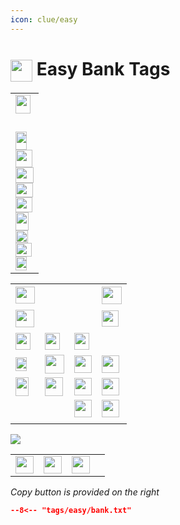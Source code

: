 ```yaml
---
icon: clue/easy
---
```


# <img style="vertical-align:middle" src="https://oldschool.runescape.wiki/images/Clue_scroll_%28easy%29_detail.png" width="35"> Easy Bank Tags

<div class="main-container">
    <div class="left-container">
        <table class="equipment">
            <tbody>
                <tr>
                    <td>
                        <div class="equipment-div">
                        <div class="equipment-head equipment-blank">
                            <div class="equipment-plinkp"><span class="mw-default-size" typeof="mw:File"><a href="https://oldschool.runescape.wiki/w/Kandarin_headgear_4" title="Kandarin headgear 4"><img src="https://oldschool.runescape.wiki/images/Kandarin_headgear_4.png?cff7a" decoding="async" loading="lazy" width="24" height="30" class="mw-file-element" data-file-width="24" data-file-height="30"></a></span></div>
                        </div>
                        <div class="equipment-cape equipment-blank">
                            <div class="equipment-plinkp"><span class="mw-default-size" typeof="mw:File"><a href="https://oldschool.runescape.wiki/w/Max_cape#Inventory" title="Max cape"><img src="https://oldschool.runescape.wiki/images/Max_cape.png?23ebf" decoding="async" loading="lazy" width="15" height="29" class="mw-file-element" data-file-width="15" data-file-height="29"></a></span></div>
                        </div>
                        <div class="equipment-neck equipment-blank">
                            <div class="equipment-plinkp"><span class="mw-default-size" typeof="mw:File"><a href="https://oldschool.runescape.wiki/w/Amulet_of_eternal_glory" title="Amulet of eternal glory"><img src="https://oldschool.runescape.wiki/images/Amulet_of_eternal_glory.png?248b4" decoding="async" loading="lazy" width="18" height="29" class="mw-file-element" data-file-width="18" data-file-height="29"></a></span></div>
                        </div>
                        <div class="equipment-ammo equipment-blank">
                            <div class="equipment-plinkp"><span class="mw-default-size" typeof="mw:File"><a href="https://oldschool.runescape.wiki/w/Rada%27s_blessing_4" title="Rada's blessing 4"><img src="https://oldschool.runescape.wiki/images/Rada%27s_blessing_4.png?b8388" decoding="async" loading="lazy" width="27" height="28" class="mw-file-element" data-file-width="27" data-file-height="28"></a></span></div>
                        </div>
                        <div class="equipment-weapon equipment-blank">
                            <div class="equipment-plinkp"><span class="mw-default-size" typeof="mw:File"><a href="https://oldschool.runescape.wiki/w/Skull_sceptre" title="Skull sceptre"><img src="https://oldschool.runescape.wiki/images/Skull_sceptre.png?1d1f2" decoding="async" loading="lazy" width="29" height="25" class="mw-file-element" data-file-width="29" data-file-height="25"></a></span></div>
                        </div>
                        <div class="equipment-torso equipment-blank">
                            <div class="equipment-plinkp"><span class="mw-default-size" typeof="mw:File"><a href="https://oldschool.runescape.wiki/w/Graceful_top#Inventory" title="Graceful top"><img src="https://oldschool.runescape.wiki/images/Graceful_top.png?99c22" decoding="async" loading="lazy" width="28" height="23" class="mw-file-element" data-file-width="28" data-file-height="23"></a></span></div>
                        </div>
                        <div class="equipment-shield equipment-blank">
                            <div class="equipment-plinkp"><span class="mw-default-size" typeof="mw:File"><a href="https://oldschool.runescape.wiki/w/Book_of_the_dead" title="Book of the dead"><img src="https://oldschool.runescape.wiki/images/Book_of_the_dead.png?9ae5a" decoding="async" loading="lazy" width="27" height="24" class="mw-file-element" data-file-width="27" data-file-height="24"></a></span></div>
                        </div>
                        <div class="equipment-legs equipment-blank">
                            <div class="equipment-plinkp"><span class="mw-default-size" typeof="mw:File"><a href="https://oldschool.runescape.wiki/w/Graceful_legs#Inventory" title="Graceful legs"><img src="https://oldschool.runescape.wiki/images/Graceful_legs.png?19135" decoding="async" loading="lazy" width="21" height="29" class="mw-file-element" data-file-width="21" data-file-height="29"></a></span></div>
                        </div>
                        <div class="equipment-gloves equipment-blank">
                            <div class="equipment-plinkp"><span class="mw-default-size" typeof="mw:File"><a href="https://oldschool.runescape.wiki/w/Combat_bracelet#(4)" title="Combat bracelet"><img src="https://oldschool.runescape.wiki/images/Combat_bracelet.png?43e7d" decoding="async" loading="lazy" width="20" height="20" class="mw-file-element" data-file-width="20" data-file-height="20"></a></span></div>
                        </div>
                        <div class="equipment-gloves">
                            <div class="equipment-plinkp"></div>
                        </div>
                        <div class="equipment-boots equipment-blank">
                            <div class="equipment-plinkp"><span class="mw-default-size" typeof="mw:File"><a href="https://oldschool.runescape.wiki/w/Graceful_boots#Inventory" title="Graceful boots"><img src="https://oldschool.runescape.wiki/images/Graceful_boots.png?cf6ac" decoding="async" loading="lazy" width="26" height="22" class="mw-file-element" data-file-width="26" data-file-height="22"></a></span></div>
                        </div>
                        <div class="equipment-ring equipment-blank">
                            <div class="equipment-plinkp"><span class="mw-default-size" typeof="mw:File"><a href="https://oldschool.runescape.wiki/w/Ring_of_wealth_(5)#(5)" title="Ring of wealth (5)"><img src="https://oldschool.runescape.wiki/images/Ring_of_wealth_%285%29.png?a1c55" decoding="async" loading="lazy" width="18" height="22" class="mw-file-element" data-file-width="18" data-file-height="22"></a></span></div>
                        </div>
                        </div>
                    </td>
                </tr>
            </tbody>
        </table>
    </div>
    <div class="left-container">
        <table class="inventorytable">
            <tbody>
                <tr>
                    <td><span typeof="mw:File/Frameless"><a href="https://oldschool.runescape.wiki/w/Clue_scroll_(easy)" title="Clue scroll (easy)"><img src="https://oldschool.runescape.wiki/images/Clue_scroll_%28easy%29.png?e29cd" decoding="async" loading="lazy" width="31" height="27" class="mw-file-element" data-file-width="31" data-file-height="27"></a></span></td>
                    <td><span typeof="mw:File/Frameless"><a href="https://oldschool.runescape.wiki/w/Achievement_diary_cape_(t)" title="Achievement diary cape (t)"><img src="https://oldschool.runescape.wiki/images/Achievement_diary_cape_%28t%29.png?727e9" decoding="async" loading="lazy" width="16" height="31" class="mw-file-element" data-file-width="16" data-file-height="31"></a></span></td>
                    <td><span typeof="mw:File/Frameless"><a href="https://oldschool.runescape.wiki/w/Quest_point_cape_(t)" title="Quest point cape (t)"><img src="https://oldschool.runescape.wiki/images/Quest_point_cape_%28t%29.png?3a750" decoding="async" loading="lazy" width="16" height="31" class="mw-file-element" data-file-width="16" data-file-height="31"></a></span></td>
                    <td><span typeof="mw:File/Frameless"><a href="https://oldschool.runescape.wiki/w/Divine_rune_pouch" title="Divine rune pouch"><img src="https://oldschool.runescape.wiki/images/Divine_rune_pouch.png?1815d" decoding="async" loading="lazy" width="32" height="28" class="mw-file-element" data-file-width="32" data-file-height="28"></a></span></td>
                </tr>
                <tr>
                    <td><span typeof="mw:File/Frameless"><a href="https://oldschool.runescape.wiki/w/Spade" title="Spade"><img src="https://oldschool.runescape.wiki/images/Spade.png?44c1f" decoding="async" loading="lazy" width="30" height="28" class="mw-file-element" data-file-width="30" data-file-height="28"></a></span></td>
                    <td><span typeof="mw:File/Frameless"><a href="https://oldschool.runescape.wiki/w/Construct._cape(t)" title="Construct. cape(t)"><img src="https://oldschool.runescape.wiki/images/Construct._cape%28t%29.png?2aac1" decoding="async" loading="lazy" width="16" height="31" class="mw-file-element" data-file-width="16" data-file-height="31"></a></span></td>
                    <td><span typeof="mw:File/Frameless"><a href="https://oldschool.runescape.wiki/w/Music_cape(t)" title="Music cape(t)"><img src="https://oldschool.runescape.wiki/images/Music_cape%28t%29.png?de10d" decoding="async" loading="lazy" width="16" height="31" class="mw-file-element" data-file-width="16" data-file-height="31"></a></span></td>
                    <td><span typeof="mw:File/Frameless"><a href="https://oldschool.runescape.wiki/w/Disk_of_returning" title="Disk of returning"><img src="https://oldschool.runescape.wiki/images/Disk_of_returning.png?3043c" decoding="async" loading="lazy" width="27" height="26" class="mw-file-element" data-file-width="27" data-file-height="26"></a></span></td>
                </tr>
                <tr>
                    <td><span typeof="mw:File/Frameless"><a href="https://oldschool.runescape.wiki/w/Games_necklace" title="Games necklace"><img src="https://oldschool.runescape.wiki/images/Games_necklace.png?7d47a" decoding="async" loading="lazy" width="24" height="27" class="mw-file-element" data-file-width="24" data-file-height="27"></a></span></td>
                    <td><span typeof="mw:File/Frameless"><a href="https://oldschool.runescape.wiki/w/Necklace_of_passage" title="Necklace of passage"><img src="https://oldschool.runescape.wiki/images/Necklace_of_passage.png?8393a" decoding="async" loading="lazy" width="24" height="27" class="mw-file-element" data-file-width="24" data-file-height="27"></a></span></td>
                    <td><span typeof="mw:File/Frameless"><a href="https://oldschool.runescape.wiki/w/Skills_necklace" title="Skills necklace"><img src="https://oldschool.runescape.wiki/images/Skills_necklace.png?f1c54" decoding="async" loading="lazy" width="24" height="27" class="mw-file-element" data-file-width="24" data-file-height="27"></a></span></td>
                    <td><span typeof="mw:File/Frameless"><a href="https://oldschool.runescape.wiki/w/Xeric%27s_talisman" title="Xeric's talisman"><img src="https://oldschool.runescape.wiki/images/Xeric%27s_talisman.png?046c7" decoding="async" loading="lazy" width="16" height="31" class="mw-file-element" data-file-width="16" data-file-height="31"></a></span></td>
                </tr>
                <tr>
                    <td><span typeof="mw:File/Frameless"><a href="https://oldschool.runescape.wiki/w/Ring_of_dueling" title="Ring of dueling"><img src="https://oldschool.runescape.wiki/images/Ring_of_dueling.png?4f1c0" decoding="async" loading="lazy" width="18" height="22" class="mw-file-element" data-file-width="18" data-file-height="22"></a></span></td>
                    <td><span typeof="mw:File/Frameless"><a href="https://oldschool.runescape.wiki/w/Explorer%27s_ring_4" title="Explorer's ring 4"><img src="https://oldschool.runescape.wiki/images/Explorer%27s_ring_4.png?b8cf0" decoding="async" loading="lazy" width="31" height="30" class="mw-file-element" data-file-width="31" data-file-height="30"></a></span></td>
                    <td><span typeof="mw:File/Frameless"><a href="https://oldschool.runescape.wiki/w/Senntisten_teleport_(tablet)" title="Senntisten teleport (tablet)"><img src="https://oldschool.runescape.wiki/images/Senntisten_teleport_%28tablet%29.png?847d4" decoding="async" loading="lazy" width="28" height="28" class="mw-file-element" data-file-width="28" data-file-height="28"></a></span></td>
                    <td><span typeof="mw:File/Frameless"><a href="https://oldschool.runescape.wiki/w/Lassar_teleport_(tablet)" title="Lassar teleport (tablet)"><img src="https://oldschool.runescape.wiki/images/Lassar_teleport_%28tablet%29.png?6592f" decoding="async" loading="lazy" width="28" height="28" class="mw-file-element" data-file-width="28" data-file-height="28"></a></span></td>
                </tr>
                <tr>
                    <td><span typeof="mw:File/Frameless"><a href="https://oldschool.runescape.wiki/w/Stamina_potion" title="Stamina potion"><img src="https://oldschool.runescape.wiki/images/Stamina_potion%284%29.png?717c8" decoding="async" loading="lazy" width="21" height="30" class="mw-file-element" data-file-width="21" data-file-height="30"></a></span></td>
                    <td><span typeof="mw:File/Frameless"><a href="https://oldschool.runescape.wiki/w/Ring_of_the_elements" title="Ring of the elements"><img src="https://oldschool.runescape.wiki/images/Ring_of_the_elements.png?5d60c" decoding="async" loading="lazy" width="29" height="30" class="mw-file-element" data-file-width="29" data-file-height="30"></a></span></td>
                    <td><span typeof="mw:File/Frameless"><a href="https://oldschool.runescape.wiki/w/Draynor_manor_teleport_(tablet)" title="Draynor manor teleport (tablet)"><img src="https://oldschool.runescape.wiki/images/Draynor_manor_teleport_%28tablet%29.png?5eb13" decoding="async" loading="lazy" width="28" height="28" class="mw-file-element" data-file-width="28" data-file-height="28"></a></span></td>
                    <td><span typeof="mw:File/Frameless"><a href="https://oldschool.runescape.wiki/w/Paddewwa_teleport_(tablet)" title="Paddewwa teleport (tablet)"><img src="https://oldschool.runescape.wiki/images/Paddewwa_teleport_%28tablet%29.png?f976b" decoding="async" loading="lazy" width="28" height="28" class="mw-file-element" data-file-width="28" data-file-height="28"></a></span></td>
                </tr>
                <tr>
                    <td></td>
                    <td></td>
                    <td><span typeof="mw:File/Frameless"><a href="https://oldschool.runescape.wiki/w/Catherby_teleport_(tablet)" title="Catherby teleport (tablet)"><img src="https://oldschool.runescape.wiki/images/Catherby_teleport_%28tablet%29.png?39d34" decoding="async" loading="lazy" width="28" height="28" class="mw-file-element" data-file-width="28" data-file-height="28"></a></span></td>
                    <td><span typeof="mw:File/Frameless"><a href="https://oldschool.runescape.wiki/w/Khazard_teleport_(tablet)" title="Khazard teleport (tablet)"><img src="https://oldschool.runescape.wiki/images/Khazard_teleport_%28tablet%29.png?2aa89" decoding="async" loading="lazy" width="28" height="28" class="mw-file-element" data-file-width="28" data-file-height="28"></a></span></td>
                </tr>
                <tr>
                    <td></td>
                    <td></td>
                    <td></td>
                    <td></td>
                </tr>
            </tbody>
        </table>
    </div>
    <div class="right-container">
        <div class="half-container-top">
            <img class="icon" src="https://oldschool.runescape.wiki/images/Spellbook.png" />
        </div>
        <div class="half-container-bottom">
            <table class="runepouchtable">
                <tbody>
                    <tr>
                        <td><span typeof="mw:File/Frameless"><a href="https://oldschool.runescape.wiki/w/Law_rune" title="Law rune"><img src="https://oldschool.runescape.wiki/images/Law_rune.png" decoding="async" loading="lazy" width="29" height="28" class="mw-file-element" data-file-width="29" data-file-height="28"></a></span></td>
                        <td class="middle-rune"><span typeof="mw:File/Frameless"><a href="https://oldschool.runescape.wiki/w/Dust_rune" title="Dust rune"><img src="https://oldschool.runescape.wiki/images/Dust_rune.png" decoding="async" loading="lazy" width="29" height="28" class="mw-file-element" data-file-width="29" data-file-height="28"></a></span></td>
                        <td><span typeof="mw:File/Frameless"><a href="https://oldschool.runescape.wiki/w/Steam_rune" title="Steam rune"><img src="https://oldschool.runescape.wiki/images/Steam_rune.png" decoding="async" loading="lazy" width="29" height="28" class="mw-file-element" data-file-width="29" data-file-height="28"></a></span></td>
                        <td></td>
                    </tr>
                </tbody>
            </table>
        </div>
    </div>
</div>

_Copy button is provided on the right_
``` json title=""
--8<-- "tags/easy/bank.txt"
```
